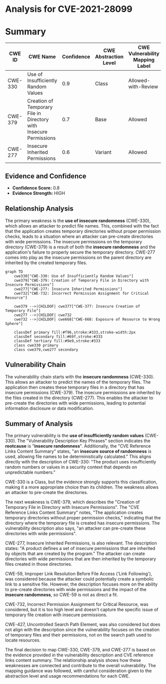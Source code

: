 # Analysis for CVE-2021-28099

# Summary

| CWE ID | CWE Name | Confidence | CWE Abstraction Level | CWE Vulnerability Mapping Label | CWE-Vulnerability Mapping Notes |
|---|---|---|---|---|---|
| CWE-330 | Use of Insufficiently Random Values | 0.9 | Class | Allowed-with-Review | Primary CWE |
| CWE-379 | Creation of Temporary File in Directory with Insecure Permissions | 0.7 | Base | Allowed | Secondary CWE |
| CWE-277 | Insecure Inherited Permissions | 0.6 | Variant | Allowed | Secondary CWE |

## Evidence and Confidence

*   **Confidence Score:** 0.8
*   **Evidence Strength:** HIGH

## Relationship Analysis

The primary weakness is the **use of insecure randomness** (CWE-330), which allows an attacker to predict file names. This, combined with the fact that the application creates temporary directories without proper permission checks, leads to a situation where an attacker can pre-create directories with wide permissions. The insecure permissions on the temporary directory (CWE-379) is a result of both the **insecure randomness** and the application's failure to properly secure the temporary directory. CWE-277 comes into play as the insecure permissions on the parent directory are inherited by the created temporary files.

```mermaid
graph TD
    cwe330["CWE-330: Use of Insufficiently Random Values"]
    cwe379["CWE-379: Creation of Temporary File in Directory with Insecure Permissions"]
    cwe277["CWE-277: Insecure Inherited Permissions"]
    cwe732["CWE-732: Incorrect Permission Assignment for Critical Resource"]

    cwe379 -->|CHILDOF| cwe377["CWE-377: Insecure Creation of Temporary File"]
    cwe277 -->|CHILDOF| cwe732
    cwe732 -->|CHILDOF| cwe668["CWE-668: Exposure of Resource to Wrong Sphere"]

    classDef primary fill:#f96,stroke:#333,stroke-width:2px
    classDef secondary fill:#69f,stroke:#333
    classDef tertiary fill:#9e9,stroke:#333
    class cwe330 primary
    class cwe379,cwe277 secondary
```

## Vulnerability Chain

The vulnerability chain starts with the **insecure randomness** (CWE-330). This allows an attacker to predict the names of the temporary files. The application then creates these temporary files in a directory that has insecure permissions (CWE-379). The insecure permissions are inherited by the files created in the directory (CWE-277). This enables the attacker to pre-create the directories with wide permissions, leading to potential information disclosure or data modification.

## Summary of Analysis

The primary vulnerability is the **use of insufficiently random values** (CWE-330). The "Vulnerability Description Key Phrases" section indicates the **rootcause** is "**insecure randomness**". Additionally, the "CVE Reference Links Content Summary" states, "an **insecure source of randomness** is used, allowing file names to be deterministically calculated." This aligns directly with the description of CWE-330: "The product uses insufficiently random numbers or values in a security context that depends on unpredictable numbers."

CWE-330 is a Class, but the evidence strongly supports this classification, making it a more appropriate choice than its children. The weakness allows an attacker to pre-create the directories.

The next weakness is CWE-379, which describes the "Creation of Temporary File in Directory with Insecure Permissions". The "CVE Reference Links Content Summary" notes, "The application creates temporary directories without proper permission checks," indicating that the directory where the temporary file is created has insecure permissions. The vulnerability description also says, "an attacker can pre-create these directories with wide permissions".

CWE-277, Insecure Inherited Permissions, is also relevant. The description states: "A product defines a set of insecure permissions that are inherited by objects that are created by the program." The attacker can create directories with wide permissions that are then inherited by the temporary files created in those directories.

CWE-59, Improper Link Resolution Before File Access ('Link Following'), was considered because the attacker could potentially create a symbolic link to a sensitive file. However, the description focuses more on the ability to pre-create directories with wide permissions and the impact of the **insecure randomness**, so CWE-59 is not as direct a fit.

CWE-732, Incorrect Permission Assignment for Critical Resource, was considered, but it is too high level and doesn't capture the specific issue of temporary file creation with insecure permissions.

CWE-427, Uncontrolled Search Path Element, was also considered but does not align with the description since the vulnerability focuses on the creation of temporary files and their permissions, not on the search path used to locate resources.

The final decision to map CWE-330, CWE-379, and CWE-277 is based on the evidence provided in the vulnerability description and CVE reference links content summary. The relationship analysis shows how these weaknesses are connected and contribute to the overall vulnerability. The mapping guidance was followed, with careful consideration given to the abstraction level and usage recommendations for each CWE.